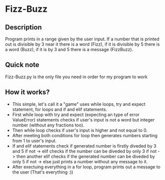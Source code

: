 # Fizz-Buzz
## Description
Program prints in a range given by the user input. If a number that is printed out is divisible by 3 near it there is a word (Fizz), if it is divisible by 5 there is a word (Buzz), if it is by 3 and 5 there is a message (FizzBuzz).
## Quick note
Fizz-Buzz.py is the only file you need in order for my program to work
## How it works?
- This simple, let's call it a "game" uses while loops, try and expect statement, for loops and if and elif statements.
- First while loop with try and expect (expecting an type of error ValueError) statements checks if user's input is not a word but integer number (without any fractions too).
- Then while loop checks if user's input is higher and not equal to 0.
- After meeting both conditions for loop then generates numbers starting from 1 to user's input.
- If and elif statements check if generated number is firstly diveded by 3 and 5 if not -> elif checks if the number can be diveded by only 3 if not -> then another elif checks if the generated number can be diveded by only 5 if not -> else just prints a number without any message to it.
- After exectuing everything in a for loop, program prints out a message to the user (That's everything :))
